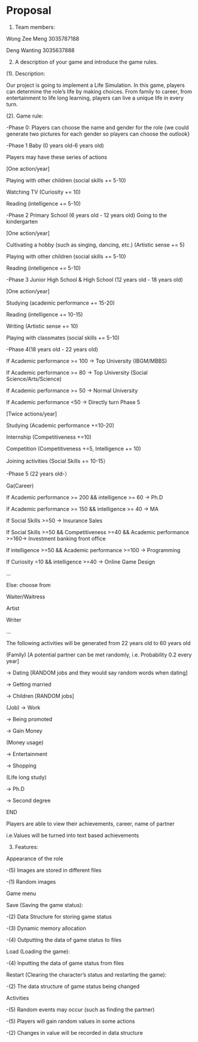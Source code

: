 # Proposal

1. Team members:

Wong Zee Meng 3035787188

Deng Wanting 3035637888

2. A description of your game and introduce the game rules.

(1). Description:

Our project is going to implement a Life Simulation. In this game, players can determine the role’s life by making choices. From family to career, from entertainment to life long learning, players can live a unique life in every turn.

(2). Game rule:

-Phase 0: Players can choose the name and gender for the role {we could generate two pictures for each gender so players can choose the outlook}

-Phase 1 Baby (0 years old-6 years old)

Players may have these series of actions

[One action/year]

Playing with other children (social skills += 5-10)

Watching TV (Curiosity += 10)

Reading (intelligence += 5-10)


-Phase 2 Primary School (6 years old - 12 years old) Going to the kindergarten 

[One action/year]

Cultivating a hobby (such as singing, dancing, etc.) (Artistic sense += 5)

Playing with other children (social skills += 5-10)

Reading (intelligence += 5-10)

-Phase 3 Junior High School & High School (12 years old - 18 years old) 

[One action/year]

Studying (academic performance += 15-20)

Reading (intelligence += 10-15)

Writing (Artistic sense += 10)

Playing with classmates (social skills += 5-10)

-Phase 4(18 years old - 22 years old) 

If Academic performance >= 100 -> Top University (IBGM/MBBS)

If Academic performance >= 80 -> Top University (Social Science/Arts/Science)

If Academic performance >= 50 -> Normal University

If Academic performance <50 -> Directly turn Phase 5

[Twice actions/year]

Studying (Academic performance +=10-20)

Internship (Competitiveness +=10)

Competition (Competitiveness +=5, Intelligence += 10)

Joining activities (Social Skills += 10-15）

-Phase 5 (22 years old-）

Ga(Career)

If Academic performance >= 200 && intelligence >= 60 -> Ph.D

If Academic performance >= 150 && intelligence >= 40 -> MA

If Social Skills >=50 -> Insurance Sales

If Social Skills >=50 && Competitiveness >=40 && Academic performance >=160-> Investment banking front office

If intelligence >=50 && Academic performance >=100 -> Programming

If Curiosity =10 && intelligence >=40 -> Online Game Design

…

Else: choose from

Waiter/Waitress

Artist

Writer

…

The following activities will be generated from 22 years old to 60 years old

(Family) [A potential partner can be met randomly, i.e. Probability 0.2 every year]

-> Dating [RANDOM jobs and they would say random words when dating]

-> Getting married 

-> Children [RANDOM jobs]

(Job)
-> Work

-> Being promoted

-> Gain Money

(Money usage)

-> Entertainment

-> Shopping

(Life long study)

-> Ph.D

-> Second degree

END

Players are able to view their achievements, career, name of partner

i.e.Values will be turned into text based achievements


3. Features:

Appearance of the role

-(5) Images are stored in different files

-(1) Random images

Game menu

Save (Saving the game status):

-(2) Data Structure for storing game status

-(3) Dynamic memory allocation

-(4) Outputting the data of game status to files

Load (Loading the game):

-(4) Inputting the data of game status from files

Restart (Clearing the character’s status and restarting the game):

-(2) The data structure of game status being changed

Activities

-(5) Random events may occur (such as finding the partner)

-(5) Players will gain random values in some actions

-(2) Changes in value will be recorded in data structure

